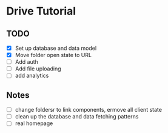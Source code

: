 # Drive Tutorial

## TODO

- [x] Set up database and data model
- [x] Move folder open state to URL
- [ ] Add auth
- [ ] Add file uploading
- [ ] add analytics

## Notes

- [ ] change foldersr to link components, ermove all client state
- [ ] clean up the database and data fetching patterns
- [ ] real homepage
